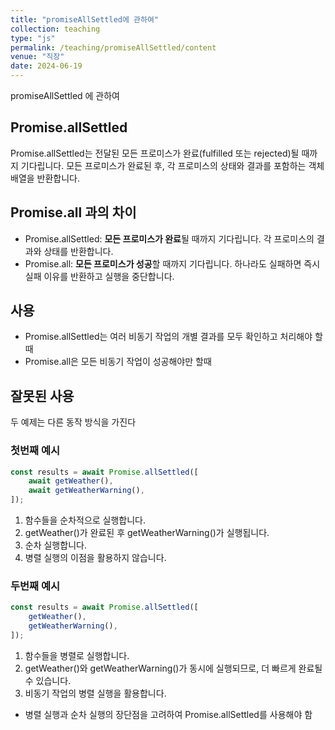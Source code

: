 ```yaml
---
title: "promiseAllSettled에 관하여"
collection: teaching
type: "js"
permalink: /teaching/promiseAllSettled/content
venue: "직장"
date: 2024-06-19
---
```


promiseAllSettled 에 관하여

## Promise.allSettled
Promise.allSettled는 전달된 모든 프로미스가 완료(fulfilled 또는 rejected)될 때까지 기다립니다. 
모든 프로미스가 완료된 후, 각 프로미스의 상태와 결과를 포함하는 객체 배열을 반환합니다.

## Promise.all 과의 차이
- Promise.allSettled: **모든 프로미스가 완료**될 때까지 기다립니다. 각 프로미스의 결과와 상태를 반환합니다.
- Promise.all: **모든 프로미스가 성공**할 때까지 기다립니다. 하나라도 실패하면 즉시 실패 이유를 반환하고 실행을 중단합니다.

## 사용
- Promise.allSettled는 여러 비동기 작업의 개별 결과를 모두 확인하고 처리해야 할 때
- Promise.all은 모든 비동기 작업이 성공해야만 할때

## 잘못된 사용

두 예제는 다른 동작 방식을 가진다

### 첫번째 예시
```js
const results = await Promise.allSettled([
    await getWeather(),
    await getWeatherWarning(),
]);
```
1. 함수들을 순차적으로 실행합니다.
2. getWeather()가 완료된 후 getWeatherWarning()가 실행됩니다.
3. 순차 실행합니다.
4. 병렬 실행의 이점을 활용하지 않습니다.

### 두번째 예시
```js
const results = await Promise.allSettled([
    getWeather(),
    getWeatherWarning(),
]);
```
1. 함수들을 병렬로 실행합니다.
2. getWeather()와 getWeatherWarning()가 동시에 실행되므로, 더 빠르게 완료될 수 있습니다.
3. 비동기 작업의 병렬 실행을 활용합니다.

- 병렬 실행과 순차 실행의 장단점을 고려하여 Promise.allSettled를 사용해야 함